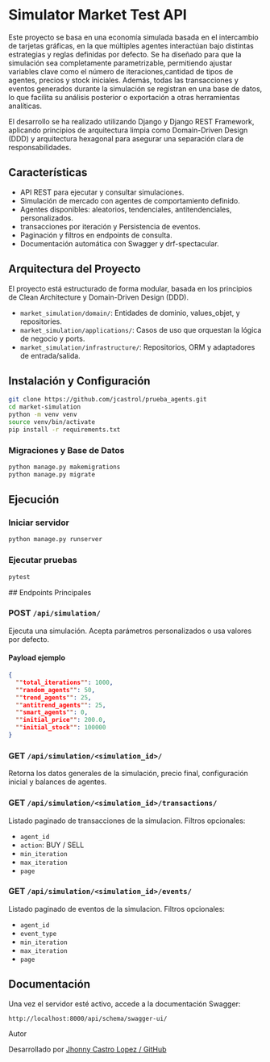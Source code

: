 #  Simulator Market Test API

Este proyecto se basa en una economía simulada basada en el intercambio de tarjetas gráficas, en la que múltiples agentes interactúan bajo distintas estrategias y reglas definidas por defecto. Se ha diseñado para que la simulación sea completamente parametrizable, permitiendo ajustar variables clave como el número de iteraciones,cantidad de tipos de agentes, precios y stock iniciales. Además, todas las transacciones y eventos generados durante la simulación se registran en una base de datos, lo que facilita su análisis posterior o exportación a otras herramientas analíticas.

El desarrollo se ha realizado utilizando Django y Django REST Framework, aplicando principios de arquitectura limpia como Domain-Driven Design (DDD) y arquitectura hexagonal para asegurar una separación clara de responsabilidades.

## Características

- API REST para ejecutar y consultar simulaciones.
- Simulación de mercado con agentes de comportamiento definido.
- Agentes disponibles: aleatorios, tendenciales, antitendenciales, personalizados.
- transacciones por iteración y Persistencia de eventos.
- Paginación y filtros en endpoints de consulta.
- Documentación automática con Swagger y drf-spectacular.


## Arquitectura del Proyecto

El proyecto está estructurado de forma modular, basada en los principios de Clean Architecture y Domain-Driven Design (DDD).

- `market_simulation/domain/`: Entidades de dominio, values_objet, y repositories.
- `market_simulation/applications/`: Casos de uso que orquestan la lógica de negocio y ports.
- `market_simulation/infrastructure/`: Repositorios, ORM y adaptadores de entrada/salida.

## Instalación y Configuración

```bash
git clone https://github.com/jcastrol/prueba_agents.git
cd market-simulation
python -m venv venv
source venv/bin/activate
pip install -r requirements.txt
```

### Migraciones y Base de Datos

```bash
python manage.py makemigrations
python manage.py migrate
```


## Ejecución

### Iniciar servidor

```bash
python manage.py runserver
```

### Ejecutar pruebas

```bash
pytest
```


## Endpoints Principales

### POST `/api/simulation/`

Ejecuta una simulación. Acepta parámetros personalizados o usa valores por defecto.

#### Payload ejemplo
```json
{
  ""total_iterations"": 1000,
  ""random_agents"": 50,
  ""trend_agents"": 25,
  ""antitrend_agents"": 25,
  ""smart_agents"": 0,
  ""initial_price"": 200.0,
  ""initial_stock"": 100000
}
```

### GET `/api/simulation/<simulation_id>/`

Retorna los datos generales de la simulación, precio final, configuración inicial y balances de agentes.

### GET `/api/simulation/<simulation_id>/transactions/`

Listado paginado de transacciones de la simulacion. Filtros opcionales:
- `agent_id`
- `action`: BUY / SELL
- `min_iteration`
- `max_iteration`
- `page`

### GET `/api/simulation/<simulation_id>/events/`

Listado paginado de eventos de la simulacion. Filtros opcionales:
- `agent_id`
- `event_type`
- `min_iteration`
- `max_iteration`
- `page`


## Documentación

Una vez el servidor esté activo, accede a la documentación Swagger:

```
http://localhost:8000/api/schema/swagger-ui/
```

Autor

Desarrollado por [Jhonny Castro Lopez / GitHub](https://github.com/jcastrol)
